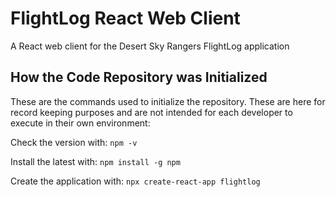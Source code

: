 # FlightLog React Web Client
A React web client for the Desert Sky Rangers FlightLog application

## How the Code Repository was Initialized

These are the commands used to initialize the repository. These are here for
record keeping purposes and are not intended for each developer to execute in 
their own environment:

Check the version with: ```npm -v```

Install the latest with: ```npm install -g npm```

Create the application with: ```npx create-react-app flightlog```
